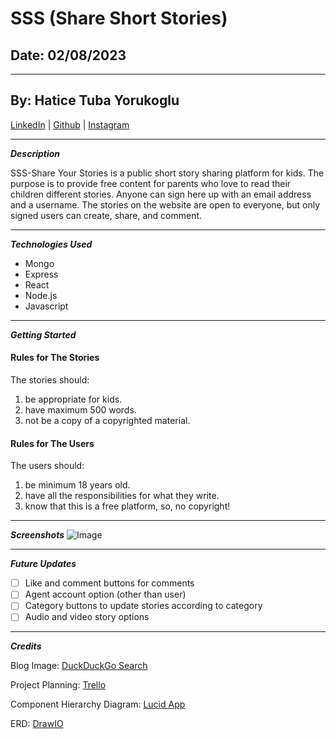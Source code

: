 # SSS (Share Short Stories)

## Date: 02/08/2023

---

## By: Hatice Tuba Yorukoglu

[LinkedIn](https://www.linkedin.com/feed/) |
[Github](https://github.com/hatuceka) |
[Instagram](https://instagram.com/iamhaticetuba?igshid=YmMyMTA2M2Y=)

---

**_Description_**

SSS-Share Your Stories is a public short story sharing platform for kids. The purpose is to provide free content for parents who love to read their children different stories. Anyone can sign here up with an email address and a username. The stories on the website are open to everyone, but only signed users can create, share, and comment.

---

**_Technologies Used_**

- Mongo
- Express
- React
- Node.js
- Javascript

---

**_Getting Started_**

#### **Rules for The Stories**

The stories should:

1. be appropriate for kids.
2. have maximum 500 words.
3. not be a copy of a copyrighted material.

#### **Rules for The Users**

The users should:

1. be minimum 18 years old.
2. have all the responsibilities for what they write.
3. know that this is a free platform, so, no copyright!

---

**_Screenshots_**
![Image](https://thumbs.dreamstime.com/z/blogging-concept-writing-story-book-blog-articles-writer-journalist-copywriter-type-laptop-vector-illustration-workplace-137819850.jpg)

---

**_Future Updates_**

- [ ] Like and comment buttons for comments
- [ ] Agent account option (other than user)
- [ ] Category buttons to update stories according to category
- [ ] Audio and video story options

---

**_Credits_**

Blog Image: [DuckDuckGo Search](duckduckgo.com)

Project Planning: [Trello](https://trello.com/b/fzKTisxp/project-share-short-stories)

Component Hierarchy Diagram: [Lucid App](https://lucid.app/lucidchart/d7b3638e-dad9-4270-b9db-3bd74cfd75ff/edit?page=0_0&invitationId=inv_2a8e021b-8016-4002-b4d4-fdfcf5dacd0c#)

ERD: [DrawIO](https://app.diagrams.net/#)
